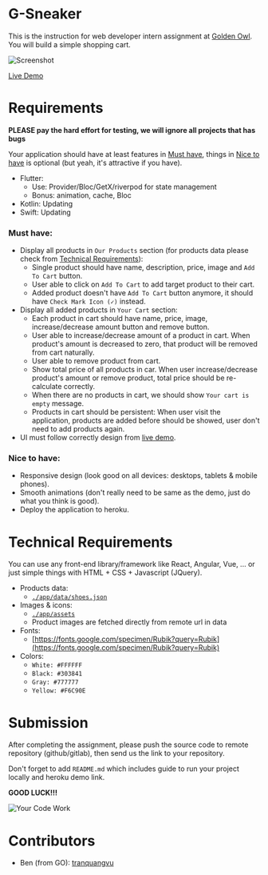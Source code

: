 # G-Sneaker

This is the instruction for web developer intern assignment at [Golden Owl](https://goldenowl.asia). You will build a simple shopping cart.

![Screenshot](./screenshots/screenshot.jpg)

[Live Demo](https://gshoes.vercel.app)

# Requirements
**PLEASE pay the hard effort for testing, we will ignore all projects that has bugs**

Your application should have at least features in [Must have](#must-have), things in [Nice to have](#nice-to-have) is optional (but yeah, it's attractive if you have).
- Flutter:
  + Use: Provider/Bloc/GetX/riverpod for state management
  + Bonus: animation, cache, Bloc
- Kotlin: Updating
- Swift: Updating

### Must have:

- Display all products in `Our Products` section (for products data please check from [Technical Requirements](#technical-requirements)):
  - Single product should have name, description, price, image and `Add To Cart` button.
  - User able to click on `Add To Cart` to add target product to their cart.
  - Added product doesn't have `Add To Cart` button anymore, it should have `Check Mark Icon (✓)` instead.
- Display all added products in `Your Cart` section:
  - Each product in cart should have name, price, image, increase/decrease amount button and remove button.
  - User able to increase/decrease amount of a product in cart. When product's amount is decreased to zero, that product will be removed from cart naturally.
  - User able to remove product from cart.
  - Show total price of all products in car. When user increase/decrease product's amount or remove product, total price should be re-calculate correctly.
  - When there are no products in cart, we should show `Your cart is empty` message.
  - Products in cart should be persistent: When user visit the application, products are added before should be showed, user don't need to add products again.
- UI must follow correctly design from [live demo](https://gshoes.vercel.app).

### Nice to have:

- Responsive design (look good on all devices: desktops, tablets & mobile phones).
- Smooth animations (don't really need to be same as the demo, just do what you think is good).
- Deploy the application to heroku.

# Technical Requirements

You can use any front-end library/framework like React, Angular, Vue, ... or just simple things with HTML + CSS + Javascript (JQuery).

- Products data:
  - [`./app/data/shoes.json`](./app/data/shoes.json)
- Images & icons:
  - [`./app/assets`](./app/assets)
  - Product images are fetched directly from remote url in data
- Fonts:
  - [https://fonts.google.com/specimen/Rubik?query=Rubik](https://fonts.google.com/specimen/Rubik?query=Rubik)
- Colors:
  - `White: #FFFFFF`
  - `Black: #303841`
  - `Gray: #777777`
  - `Yellow: #F6C90E`

# Submission

After completing the assignment, please push the source code to remote repository (github/gitlab), then send us the link to your repository.

Don't forget to add `README.md` which includes guide to run your project locally and heroku demo link.


**GOOD LUCK!!!**

![Your Code Work](./screenshots/meme.jpeg)

# Contributors

- Ben (from GO): [tranquangvu](https://github.com/tranquangvu)
